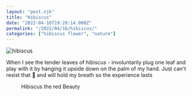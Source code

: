 ```yaml
---
layout: "post.njk"
title: "Hibiscus"
date: "2022-04-16T19:28:14.000Z"
permalink: "/2022/04/16/hibiscus/"
categories: ["hibiscus flower", "nature"]
---
```


![hibiscus](/assets/images/image42.jpg)

<!-- wp:paragraph -->
<p>When I see the tender leaves of hibiscus -  involuntarily plug one leaf and play with it by hanging it upside down on the palm of my hand. Just can't resist that 🌺 and will hold my breath so the experience lasts </p>
<!-- /wp:paragraph -->

<!-- wp:image {"id":328,"sizeSlug":"large"} -->
<figure class="wp-block-image size-large"><figcaption>Hibiscus the red Beauty</figcaption></figure>
<!-- /wp:image -->
